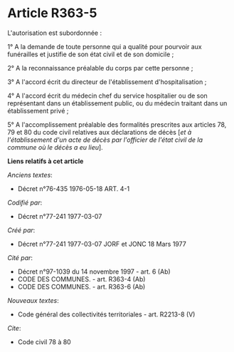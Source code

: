 # Article R363-5

L'autorisation est subordonnée :

1° A la demande de toute personne qui a qualité pour pourvoir aux funérailles et justifie de son état civil et de son
domicile ;

2° A la reconnaissance préalable du corps par cette personne ;

3° A l'accord écrit du directeur de l'établissement d'hospitalisation ;

4° A l'accord écrit du médecin chef du service hospitalier ou de son représentant dans un établissement public, ou du médecin
traitant dans un établissement privé ;

5° A l'accomplissement préalable des formalités prescrites aux articles 78, 79 et 80 du code civil relatives aux déclarations
de décès [*et à l'établissement d'un acte de décès par l'officier de l'état civil de la commune où le décès a eu lieu*].

**Liens relatifs à cet article**

_Anciens textes_:

  - Décret n°76-435 1976-05-18 ART. 4-1

_Codifié par_:

  - Décret n°77-241 1977-03-07

_Créé par_:

  - Décret n°77-241 1977-03-07 JORF et JONC 18 Mars 1977

_Cité par_:

  - Décret n°97-1039 du 14 novembre 1997 - art. 6 (Ab)
  - CODE DES COMMUNES. - art. R363-4 (Ab)
  - CODE DES COMMUNES. - art. R363-6 (Ab)

_Nouveaux textes_:

  - Code général des collectivités territoriales - art. R2213-8 (V)

_Cite_:

  - Code civil 78 à 80
